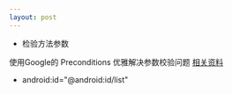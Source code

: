 ```yaml
---
layout: post 
---
```



- 检验方法参数

使用Google的 Preconditions 优雅解决参数校验问题 [相关资料](http://www.cnblogs.com/peida/p/guava_preconditions.html)

- android:id="@android:id/list"

